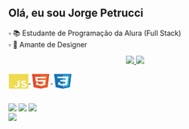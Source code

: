 ##  Olá, eu sou Jorge Petrucci
▫️ 📚 Estudante de Programação da Alura (Full Stack)
<br>
▫️ 🥰 Amante de Designer

<div align="center">
  <a href="https://github.com/JorgePetrucci">
  <img height="180em" src="https://github-readme-stats.vercel.app/api?username=JorgePetrucci&show_icons=true&theme=dracula&include_all_commits=true&count_private=true"/>
  <img height="180em" src="https://github-readme-stats.vercel.app/api/top-langs/?username=JorgePetrucci&layout=compact&langs_count=7&theme=dracula"/>
</div>
  
<div style="display: inline_block"><br>
  
  <img align="center" alt="Jorge-Js" height="30" width="40" src="https://raw.githubusercontent.com/devicons/devicon/master/icons/javascript/javascript-plain.svg">
  <img align="center" alt="Jorge-HTML" height="30" width="40" src="https://raw.githubusercontent.com/devicons/devicon/master/icons/html5/html5-original.svg">
  <img align="center" alt="Jorge-CSS" height="30" width="40" src="https://raw.githubusercontent.com/devicons/devicon/master/icons/css3/css3-original.svg">
  
</div>   
 
  ##
  
<div>

<a href="https://www.facebook.com/jorge.petruccijunior.1" target="_blank"><img src="https://img.shields.io/badge/Facebook-1877F2?style=for-the-badge&logo=facebook&logoColor=white" target="_blank"></a>
<a href="https://www.instagram.com/junior_petrucci/" target="_blank"><img src="https://img.shields.io/badge/Instagram-E4405F?style=for-the-badge&logo=instagram&logoColor=white"></a> 
<a href="www.linkedin.com/in/jorge-petrucci-junior-47b96b190" target="_blank"><img src="https://img.shields.io/badge/-LinkedIn-%230077B5?style=for-the-badge&logo=linkedin&logoColor=white" target="_blank"></a>  
<a href="mailto:jjpetrucci@outlook.com" target="_blank"><img src="https://img.shields.io/badge/Microsoft_Outlook-0078D4?style=for-the-badge&logo=microsoft-outlook&logoColor=white" target="_blank"></a>  
  
  </div>
